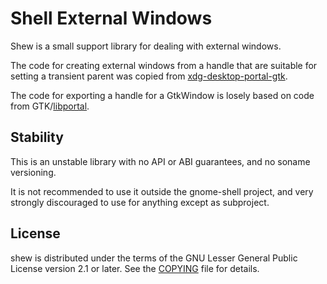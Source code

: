 # Shell External Windows

Shew is a small support library for dealing with external windows.

The code for creating external windows from a handle that are suitable for
setting a transient parent was copied from [xdg-desktop-portal-gtk].

The code for exporting a handle for a GtkWindow is losely based on code
from GTK/[libportal].

## Stability
This is an unstable library with no API or ABI guarantees, and no
soname versioning.

It is not recommended to use it outside the gnome-shell project, and
very strongly discouraged to use for anything except as subproject.

## License
shew is distributed under the terms of the GNU Lesser General Public License
version 2.1 or later. See the [COPYING][license] file for details.

[xdg-desktop-portal-gtk]: https://github.com/flatpak/xdg-desktop-portal-gtk
[libportal]: https://github.com/flatpak/libportal
[license]: COPYING
